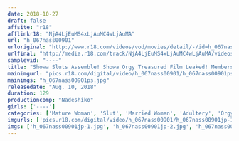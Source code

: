 ```yaml
---
date: 2018-10-27
draft: false
affsite: "r18"
afflinkr18: "NjA4LjEuMS4xLjAuMC4wLjAuMA"
url: "h_067nass00901"
urloriginal: "http://www.r18.com/videos/vod/movies/detail/-/id=h_067nass00901"
urlfinal: "http://media.r18.com/track/NjA4LjEuMS4xLjAuMC4wLjAuMA/videos/vod/movies/detail/-/id=h_067nass00901"
samplevid: "----"
title: "Showa Sluts Assemble! Showa Orgy Treasured Film Leaked! Members Only Adult Orgy! 18 Slutty Mature Housewives 34 People Total"
mainimgurl: "pics.r18.com/digital/video/h_067nass00901/h_067nass00901ps.jpg"
mainimgs: "h_067nass00901ps.jpg"
releasedate: "Aug. 10, 2018"
duration: 129
productioncomp: "Nadeshiko"
girls: ['----']
categories: ['Mature Woman', 'Slut', 'Married Woman', 'Adultery', 'Orgy', 'Amateur', 'Cheating Wife']
imgurls: ['pics.r18.com/digital/video/h_067nass00901/h_067nass00901jp-1.jpg', 'pics.r18.com/digital/video/h_067nass00901/h_067nass00901jp-2.jpg', 'pics.r18.com/digital/video/h_067nass00901/h_067nass00901jp-3.jpg', 'pics.r18.com/digital/video/h_067nass00901/h_067nass00901jp-4.jpg', 'pics.r18.com/digital/video/h_067nass00901/h_067nass00901jp-5.jpg', 'pics.r18.com/digital/video/h_067nass00901/h_067nass00901jp-6.jpg', 'pics.r18.com/digital/video/h_067nass00901/h_067nass00901jp-7.jpg', 'pics.r18.com/digital/video/h_067nass00901/h_067nass00901jp-8.jpg', 'pics.r18.com/digital/video/h_067nass00901/h_067nass00901jp-9.jpg', 'pics.r18.com/digital/video/h_067nass00901/h_067nass00901jp-10.jpg', 'pics.r18.com/digital/video/h_067nass00901/h_067nass00901jp-11.jpg', 'pics.r18.com/digital/video/h_067nass00901/h_067nass00901jp-12.jpg', 'pics.r18.com/digital/video/h_067nass00901/h_067nass00901jp-13.jpg', 'pics.r18.com/digital/video/h_067nass00901/h_067nass00901jp-14.jpg', 'pics.r18.com/digital/video/h_067nass00901/h_067nass00901jp-15.jpg', 'pics.r18.com/digital/video/h_067nass00901/h_067nass00901jp-16.jpg', 'pics.r18.com/digital/video/h_067nass00901/h_067nass00901jp-17.jpg', 'pics.r18.com/digital/video/h_067nass00901/h_067nass00901jp-18.jpg', 'pics.r18.com/digital/video/h_067nass00901/h_067nass00901jp-19.jpg', 'pics.r18.com/digital/video/h_067nass00901/h_067nass00901jp-20.jpg']
imgs: ['h_067nass00901jp-1.jpg', 'h_067nass00901jp-2.jpg', 'h_067nass00901jp-3.jpg', 'h_067nass00901jp-4.jpg', 'h_067nass00901jp-5.jpg', 'h_067nass00901jp-6.jpg', 'h_067nass00901jp-7.jpg', 'h_067nass00901jp-8.jpg', 'h_067nass00901jp-9.jpg', 'h_067nass00901jp-10.jpg', 'h_067nass00901jp-11.jpg', 'h_067nass00901jp-12.jpg', 'h_067nass00901jp-13.jpg', 'h_067nass00901jp-14.jpg', 'h_067nass00901jp-15.jpg', 'h_067nass00901jp-16.jpg', 'h_067nass00901jp-17.jpg', 'h_067nass00901jp-18.jpg', 'h_067nass00901jp-19.jpg', 'h_067nass00901jp-20.jpg']
---
```

